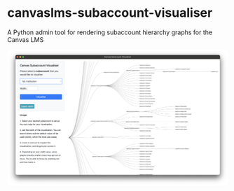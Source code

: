 # canvaslms-subaccount-visualiser
A Python admin tool for rendering subaccount hierarchy graphs for the Canvas LMS

![first version screenshot](/git_assets/sgrab_1.png)
